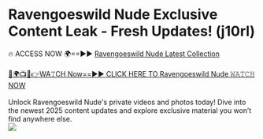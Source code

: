 # Ravengoeswild Nude Exclusive Content Leak - Fresh Updates! (j10rl)

🔥 ACCESS NOW 🌍==►► <a href="https://tinyurl.com/yc657z5k" rel="nofollow">Ravengoeswild Nude Latest Collection</a>
<br><br>
[🔴🌍📺📱👉WA𝚃CH Now==►► CLICK HERE TO Ravengoeswild Nude 𝚆𝙰𝚃𝙲𝙷 NOW](https://tinyurl.com/yc657z5k)
<br><br>
Unlock Ravengoeswild Nude's private videos and photos today! Dive into the newest 2025 content updates and explore exclusive material you won’t find anywhere else.
<br>
<a href="https://tinyurl.com/yc657z5k" rel="nofollow" data-target="animated-image.originalLink"><img src="https://camo.githubusercontent.com/8a4f000d20f83aca3bf7ec5f350d767afa0574a8a352519fd8cfa583a6f93a33/68747470733a2f2f692e696d6775722e636f6d2f644a486b345a712e676966" data-canonical-src="https://i.imgur.com/dJHk4Zq.gif" style="max-width: 100%; display: inline-block;" data-target="animated-image.originalImage"></a>
<br>

